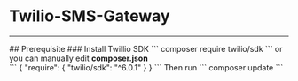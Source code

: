 # Twilio-SMS-Gateway
<hr>
 ## Prerequisite
 ### Install Twillio SDK
 ``` composer require twilio/sdk ```
 or you can manually edit <strong> composer.json </strong> <br>
  ``` {
    "require": {
        "twilio/sdk": "^6.0.1"
    }
} ```
Then run
``` composer update ```

